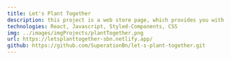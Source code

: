 ```yaml
---
title: Let's Plant Together
description: this project is a web store page, which provides you with services about plants and their care, this page contains react-router-dom
technologies: React, Javascript, Styled-Components, CSS
img: ../images/imgProjects/plantTogether.png
url: https://letsplanttogether-sbn.netlify.app/
github: https://github.com/SuperationBn/let-s-plant-together.git
---
```

